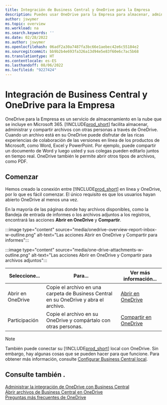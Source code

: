 ```yaml
---
title: Integración de Business Central y OneDrive para la Empresa
description: Puedes usar OneDrive para la Empresa para almacenar, administrar y compartir archivos, como informes o archivos adjuntos. También si lo escribe One Drive.
author: jswymer
ms.topic: overview
ms.workload: na
ms.search.keywords: ''
ms.date: 02/28/2022
ms.author: jswymer
ms.openlocfilehash: 06adf2a30a7487fa3bc66e1aebec42e6c55184e2
ms.sourcegitcommit: bb9b2b4e693fa326a13d94e5e83f60e6c7ac5b68
ms.translationtype: HT
ms.contentlocale: es-ES
ms.lasthandoff: 08/06/2022
ms.locfileid: "9227424"
---
```

# <a name="business-central-and-onedrive-for-business-integration"></a>Integración de Business Central y OneDrive para la Empresa

OneDrive para la Empresa es un servicio de almacenamiento en la nube que se incluye en Microsoft 365. [!INCLUDE[prod_short](includes/prod_short.md)] facilita almacenar, administrar y compartir archivos con otras personas a través de OneDrive. Cuando un archivo está en su OneDrive puede disfrutar de las ricas experiencias de colaboración de las versiones en línea de los productos de Microsoft, como Word, Excel y PowerPoint. Por ejemplo, puede compartir un documento de Word y luego usted y sus colegas pueden editarlo juntos en tiempo real. OneDrive también le permite abrir otros tipos de archivos, como PDF. 

## <a name="get-started"></a>Comenzar

Hemos creado la conexión entre [!INCLUDE[prod_short](includes/prod_short.md)] en línea y OneDrive, por lo que es fácil comenzar. El único requisito es que los usuarios hayan abierto OneDrive al menos una vez. 

En la mayoría de las páginas donde hay archivos disponibles, como la Bandeja de entrada de informes o los archivos adjuntos a los registros, encontrará las acciones **Abrir en OneDrive** y **Compartir**.

:::image type="content" source="media/onedrive-overview-report-inbox-w-outline.png" alt-text="Las acciones Abrir en OneDrive y Compartir para informes":::


:::image type="content" source="media/one-drive-attachments-w-outline.png" alt-text="Las acciones Abrir en OneDrive y Compartir para archivos adjuntos":::

|Seleccione...|Para...|Ver más información...|
|---------|-----|----------------|
|Abrir en OneDrive|Copie el archivo en una carpeta de Business Central en su OneDrive y abra el archivo.|[Abrir en OneDrive](across-share-onedrive.md#open-in-onedrive) |
|Participación|Copie el archivo en su OneDrive y compártalo con otras personas.|[Compartir en OneDrive](across-share-onedrive.md#share) |

<!--
When you use the **Open in OneDrive** action for the first time, [!INCLUDE[prod_short](includes/prod_short.md)] does the following in your OneDrive:

1. Creates a folder named [!INCLUDE[prod_short](includes/prod_short.md)]. 
2. In the [!INCLUDE[prod_short](includes/prod_short.md)] folder, it creates another folder with the same name as the company you're working in. If you work in more than one company, it will create a folder for the company you're working in when you use the **Open in OneDrive** action. 
3. Puts a copy of the file you selected in the folder, and then opens the file. The next time you use the action, it only copies and opens the file. 

The folder and its content are private until you decide to share them with others. For example, you might decide to share content with one or more of your coworkers, or even people outside of your organization. For more information, see [Share OneDrive files and folders](https://support.microsoft.com/office/share-onedrive-files-and-folders-9fcc2f7d-de0c-4cec-93b0-a82024800c07) in the content for OneDrive.
-->

> [!NOTE]
> También puede conectar su [!INCLUDE[prod_short](includes/prod_short.md)] local con OneDrive. Sin embargo, hay algunas cosas que se pueden hacer para que funcione. Para obtener más información, consulte [Configurar Business Central local](admin-onedrive-integration.md#configuring-business-central-on-premises).

## <a name="see-also"></a>Consulte también .

[Administrar la integración de OneDrive con Business Central](admin-onedrive-integration.md)  
[Abrir archivos de Business Central en OneDrive](across-share-onedrive.md)  
[Preguntas más frecuentes de OneDrive](admin-onedrive-faq.md)